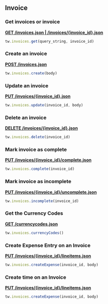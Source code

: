 ## Invoice

### Get invoices or invoice

[**GET /invoices.json | /invoices/{invoice_id}.json**](https://developer.teamwork.com/projects/invoices/get-all-invoices-across-your-projects)

```js
tw.invoices.get(query_string, invoice_id)
```

### Create an invoice

[**POST /invoices.json**](https://developer.teamwork.com/projects/invoices/create-a-new-invoice-in-a-project)

```js
tw.invoices.create(body)
```

### Update an invoice

[**PUT /invoices/{invoice_id}.json**](https://developer.teamwork.com/projects/invoices/update-a-specific-invoice)

```js
tw.invoices.update(invoice_id, body)
```

### Delete an invoice

[**DELETE /invoices/{invoice_id}.json**](https://developer.teamwork.com/projects/invoices/delete-a-specific-invoice)

```js
tw.invoices.delete(invoice_id)
```

### Mark invoice as complete

[**PUT /invoices/{invoice_id}/complete.json**](https://developer.teamwork.com/projects/invoices/mark-a-specific-invoice-as-complete)

```js
tw.invoices.complete(invoice_id)
```

### Mark invoice as incomplete

[**PUT /invoices/{invoice_id}/uncomplete.json**](https://developer.teamwork.com/projects/invoices/mark-a-specific-invoice-as-not-complete)

```js
tw.invoices.incomplete(invoice_id)
```

### Get the Currency Codes

[**GET /currencycodes.json**](https://developer.teamwork.com/projects/invoices/get-a-list-of-valid-currency-codes)

```js
tw.invoices.currencyCodes()
```

### Create Expense Entry on an Invoice

[**PUT /invoices/{invoice_id}/lineitems.json**](https://developer.teamwork.com/projects/expenses/add-an-unbilled-expense-to-an-invoice)

```js
tw.invoices.createExpense(invoice_id, body)
```

### Create time on an Invoice

[**PUT /invoices/{invoice_id}/lineitems.json**](https://developer.teamwork.com/projects/invoices/add-a-time-entry-to-an-invoice)

```js
tw.invoices.createExpense(invoice_id, body)
```
